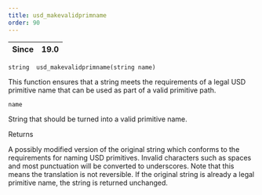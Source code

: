 ```yaml
---
title: usd_makevalidprimname
order: 90
---
```

| Since | 19.0 |
| --- | --- |

`string  usd_makevalidprimname(string name)`

This function ensures that a string meets the requirements of a legal USD
primitive name that can be used as part of a valid primitive path.

`name`

String that should be turned into a valid primitive name.

Returns

A possibly modified version of the original string which conforms to the
requirements for naming USD primitives. Invalid characters such as spaces
and most punctuation will be converted to underscores. Note that this means
the translation is not reversible. If the original string is already a
legal primitive name, the string is returned unchanged.
